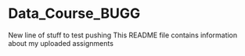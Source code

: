 # Data_Course_BUGG


New line of stuff to test pushing
This README file contains information about my uploaded assignments

